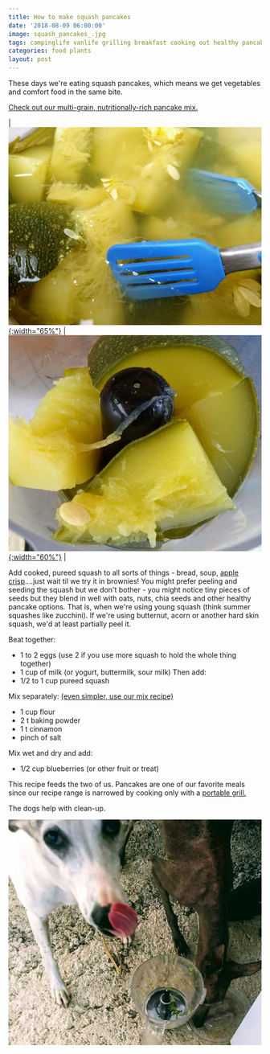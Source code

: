 ```yaml
---
title: How to make squash pancakes
date: '2018-08-09 06:00:00'
image: squash_pancakes_.jpg
tags: campinglife vanlife grilling breakfast cooking out healthy pancakes
categories: food plants
layout: post
---
```


These days we're eating squash pancakes, which means we get vegetables and comfort food in the same bite.

[Check out our multi-grain, nutritionally-rich pancake mix.](https://reverdecer.annalisagross.com/2018/07/17/pancakes/)

| [![](/images/squash_.jpg){:width="65%"}](/images/squash.jpg) | [![](/images/squash2_.jpg){:width="60%"}](/images/squash2.jpg) |

Add cooked, pureed squash to all sorts of things - bread, soup, [apple crisp](http://reverdecer.annalisagross.com/2018/08/27/how-to-make-apple-crisp-in-a-grill/)....just wait til we try it in brownies! You might prefer peeling and seeding the squash but we don't bother - you might notice tiny pieces of seeds but they blend in well with oats, nuts, chia seeds and other healthy pancake options. That is, when we're using young squash (think summer squashes like zucchini). If we're using butternut, acorn or another hard skin squash, we'd at least partially peel it.

Beat together:
* 1 to 2 eggs (use 2 if you use more squash to hold the whole thing together)
* 1 cup of milk (or yogurt, buttermilk, sour milk)
Then add:
* 1/2 to 1 cup pureed squash

Mix separately:                [(even simpler, use our mix recipe)](https://reverdecer.annalisagross.com/2018/07/17/pancakes/)
* 1 cup flour
* 2 t baking powder
* 1 t cinnamon
* pinch of salt

Mix wet and dry and add:
* 1/2 cup blueberries (or other fruit or treat)

This recipe feeds the two of us. Pancakes are one of our favorite meals since our recipe range is narrowed by cooking only with a [portable grill.](https://reverdecer.annalisagross.com/2018/08/08/our-grill/)

The dogs help with clean-up.

[![](/images/dog_cleaning_.jpg)](/images/dog_cleaning.jpg)
